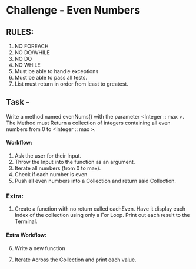 # Challenge - Even Numbers
## RULES: 
1. NO FOREACH
2. NO DO/WHILE
3. NO DO
4. NO WHILE
5. Must be able to handle exceptions
6. Must be able to pass all tests.
7. List must return in order from least to greatest.


## Task - 
Write a method named evenNums() with the parameter \<Integer :: max >. The Method must Return a collection of integers containing all even numbers from 0 to \<Integer :: max >.

#### Workflow:
1. Ask the user for their Input.
2. Throw the Input into the function as an argument.
3. Iterate all numbers (from 0 to max).
4. Check if each number is even.
5. Push all even numbers into a Collection and return said Collection.

### Extra:
1. Create a function with no return called eachEven. Have it display each Index of the 
    collection using only a For Loop. Print out each result to the Terminal.

#### Extra Workflow:
6. Write a new function

7. Iterate Across the Collection and print each value.